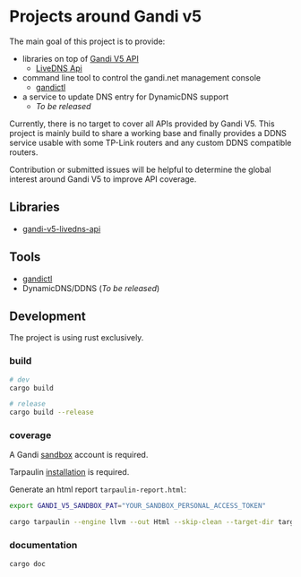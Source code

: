 # Projects around Gandi v5

The main goal of this project is to provide:
- libraries on top of [Gandi V5 API](https://api.gandi.net/docs/reference/)
    - [LiveDNS Api](https://api.gandi.net/docs/livedns/)
- command line tool to control the gandi.net management console
    - [gandictl](gandictl/README.md)
- a service to update DNS entry for DynamicDNS support
    - *To be released*

Currently, there is no target to cover all APIs provided by Gandi V5. This project is mainly build to share a working base and finally provides a DDNS service usable with some TP-Link routers and any custom DDNS compatible routers.

Contribution or submitted issues will be helpful to determine the global interest around Gandi V5 to improve API coverage.

## Libraries

- [gandi-v5-livedns-api](gandi-v5-livedns-api/README.md)

## Tools

- [gandictl](gandictl/README.md) 
- DynamicDNS/DDNS (*To be released*)

## Development

The project is using rust exclusively.

### build

```bash
# dev
cargo build

# release
cargo build --release
```

### coverage

A Gandi [sandbox](https://api.sandbox.gandi.net/docs/sandbox/) account is required.

Tarpaulin [installation](https://github.com/xd009642/tarpaulin?tab=readme-ov-file#installation) is required.

Generate an html report `tarpaulin-report.html`:

```bash
export GANDI_V5_SANDBOX_PAT="YOUR_SANDBOX_PERSONAL_ACCESS_TOKEN"

cargo tarpaulin --engine llvm --out Html --skip-clean --target-dir target/coverage
```

### documentation

```bash
cargo doc
```

